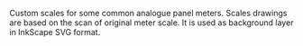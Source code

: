 Custom scales for some common analogue panel meters.
Scales drawings are based on the scan of original meter scale. It is used as background layer in InkScape SVG format.
